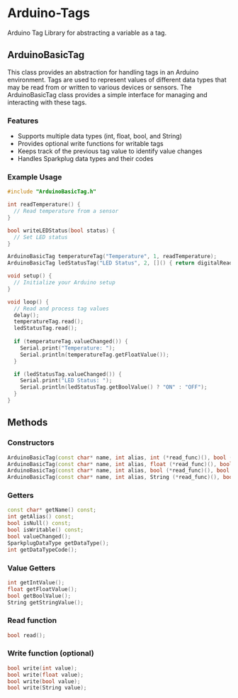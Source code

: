 # Arduino-Tags
 Arduino Tag Library for abstracting a variable as a tag.


## ArduinoBasicTag
This class provides an abstraction for handling tags in an Arduino environment. Tags are used to represent values of different data types that may be read from or written to various devices or sensors. The ArduinoBasicTag class provides a simple interface for managing and interacting with these tags.

### Features
- Supports multiple data types (int, float, bool, and String)
- Provides optional write functions for writable tags
- Keeps track of the previous tag value to identify value changes
- Handles Sparkplug data types and their codes

### Example Usage
```cpp
#include "ArduinoBasicTag.h"

int readTemperature() {
  // Read temperature from a sensor
}

bool writeLEDStatus(bool status) {
  // Set LED status
}

ArduinoBasicTag temperatureTag("Temperature", 1, readTemperature);
ArduinoBasicTag ledStatusTag("LED Status", 2, []() { return digitalRead(LED_PIN); }, writeLEDStatus);

void setup() {
  // Initialize your Arduino setup
}

void loop() {
  // Read and process tag values
  delay();
  temperatureTag.read();
  ledStatusTag.read();
  
  if (temperatureTag.valueChanged()) {
    Serial.print("Temperature: ");
    Serial.println(temperatureTag.getFloatValue());
  }

  if (ledStatusTag.valueChanged()) {
    Serial.print("LED Status: ");
    Serial.println(ledStatusTag.getBoolValue() ? "ON" : "OFF");
  }
}
```

## Methods

### Constructors
```cpp
ArduinoBasicTag(const char* name, int alias, int (*read_func)(), bool (*write_func)(int) = nullptr);
ArduinoBasicTag(const char* name, int alias, float (*read_func)(), bool (*write_func)(float) = nullptr);
ArduinoBasicTag(const char* name, int alias, bool (*read_func)(), bool (*write_func)(bool) = nullptr);
ArduinoBasicTag(const char* name, int alias, String (*read_func)(), bool (*write_func)(String) = nullptr);
```

### Getters
```cpp
const char* getName() const;
int getAlias() const;
bool isNull() const;
bool isWritable() const;
bool valueChanged();
SparkplugDataType getDataType();
int getDataTypeCode();
```

### Value Getters
```cpp
int getIntValue();
float getFloatValue();
bool getBoolValue();
String getStringValue();
```

### Read function
```cpp
bool read();
```

### Write function (optional)
```cpp
bool write(int value);
bool write(float value);
bool write(bool value);
bool write(String value);
```